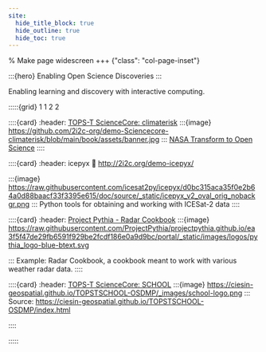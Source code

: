 ```yaml
---
site:
  hide_title_block: true
  hide_outline: true
  hide_toc: true
---
```


% Make page widescreen
+++ {"class": "col-page-inset"}

:::{hero}
Enabling Open Science Discoveries
:::

Enabling learning and discovery with interactive computing.

:::::{grid} 1 1 2 2

::::{card}
:header: [TOPS-T ScienceCore: climaterisk](https://2i2c.org/demo-Sciencecore-climaterisk)
:::{image} https://github.com/2i2c-org/demo-Sciencecore-climaterisk/blob/main/book/assets/banner.jpg
:::
[NASA Transform to Open Science](https://science.nasa.gov/open-science/tops/https://nasa.github.io/Transform-to-Open-Science-Book/index.html)
::::

::::{card}
:header: icepyx
:link: http://2i2c.org/demo-icepyx/

:::{image} https://raw.githubusercontent.com/icesat2py/icepyx/d0bc315aca35f0e2b64a0d88baacf33f3395e615/doc/source/_static/icepyx_v2_oval_orig_nobackgr.png
:::
Python tools for obtaining and working with ICESat-2 data
::::

::::{card}
:header: [Project Pythia - Radar Cookbook](https://2i2c.org/demo-Project-Pythia)
:::{image} https://raw.githubusercontent.com/ProjectPythia/projectpythia.github.io/ea3f5f47de29fb6591f929be2fcdf186e0a9d9bc/portal/_static/images/logos/pythia_logo-blue-btext.svg

:::
Example: Radar Cookbook, a cookbook meant to work with various weather radar data.
::::

::::{card}
:header: [TOPS-T ScienceCore: SCHOOL](https://2i2c.org/demo-Sciencecore-SCHOOL)
:::{image} https://ciesin-geospatial.github.io/TOPSTSCHOOL-OSDMP/_images/school-logo.png
:::
Source: https://ciesin-geospatial.github.io/TOPSTSCHOOL-OSDMP/index.html

::::

:::::
